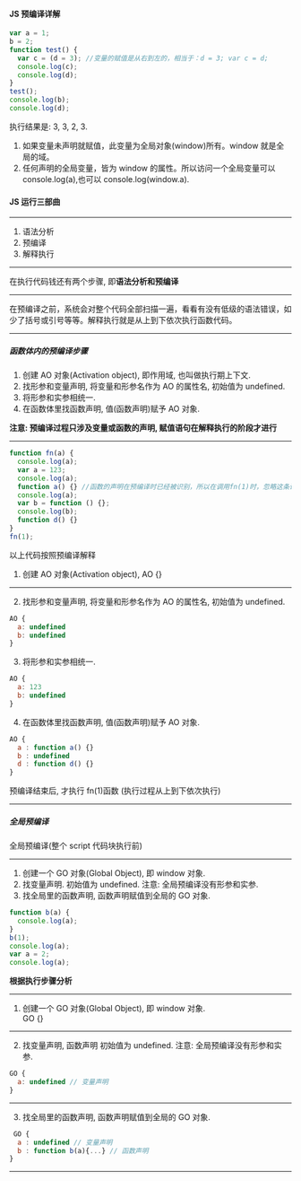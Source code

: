 #### JS 预编译详解

```js
var a = 1;
b = 2;
function test() {
  var c = (d = 3); //变量的赋值是从右到左的，相当于：d = 3; var c = d;
  console.log(c);
  console.log(d);
}
test();
console.log(b);
console.log(d);
```

执行结果是: 3, 3, 2, 3.

1. 如果变量未声明就赋值，此变量为全局对象(window)所有。window 就是全局的域。
2. 任何声明的全局变量，皆为 window 的属性。所以访问一个全局变量可以 console.log(a),也可以 console.log(window.a).

#### JS 运行三部曲

---

1. 语法分析
2. 预编译
3. 解释执行

---

在执行代码钱还有两个步骤, 即**语法分析和预编译**

---

在预编译之前，系统会对整个代码全部扫描一遍，看看有没有低级的语法错误，如少了括号或引号等等。解释执行就是从上到下依次执行函数代码。

---

##### 函数体内的预编译步骤

1. 创建 AO 对象(Activation object), 即作用域, 也叫做执行期上下文.
2. 找形参和变量声明, 将变量和形参名作为 AO 的属性名, 初始值为 undefined.
3. 将形参和实参相统一.
4. 在函数体里找函数声明, 值(函数声明)赋予 AO 对象.

**注意: 预编译过程只涉及变量或函数的声明, 赋值语句在解释执行的阶段才进行**

---

```js
function fn(a) {
  console.log(a);
  var a = 123;
  console.log(a);
  function a() {} //函数的声明在预编译时已经被识别，所以在调用fn(1)时，忽略这条语句
  console.log(a);
  var b = function () {};
  console.log(b);
  function d() {}
}
fn(1);
```

以上代码按照预编译解释

1. 创建 AO 对象(Activation object), AO {}

---

2. 找形参和变量声明, 将变量和形参名作为 AO 的属性名, 初始值为 undefined.

```js
AO {
  a: undefined
  b: undefined
}
```

3. 将形参和实参相统一.

```js
AO {
  a: 123
  b: undefined
}
```

4. 在函数体里找函数声明, 值(函数声明)赋予 AO 对象.

```js
AO {
  a : function a() {}
  b : undefined
  d : function d() {}
}
```

预编译结束后, 才执行 fn(1)函数 (执行过程从上到下依次执行)

---

##### 全局预编译

全局预编译(整个 script 代码块执行前)

---

1. 创建一个 GO 对象(Global Object), 即 window 对象.
2. 找变量声明. 初始值为 undefined. 注意: 全局预编译没有形参和实参.
3. 找全局里的函数声明, 函数声明赋值到全局的 GO 对象.

```js
function b(a) {
  console.log(a);
}
b(1);
console.log(a);
var a = 2;
console.log(a);
```

**根据执行步骤分析**

---

1. 创建一个 GO 对象(Global Object), 即 window 对象.  
   GO {}

---

2. 找变量声明, 函数声明 初始值为 undefined. 注意: 全局预编译没有形参和实参.

```js {2}
GO {
  a: undefined // 变量声明
}
```

---

3. 找全局里的函数声明, 函数声明赋值到全局的 GO 对象.

```js {2,3}
 GO {
  a : undefined // 变量声明
  b : function b(a){...} // 函数声明
}
```

---

